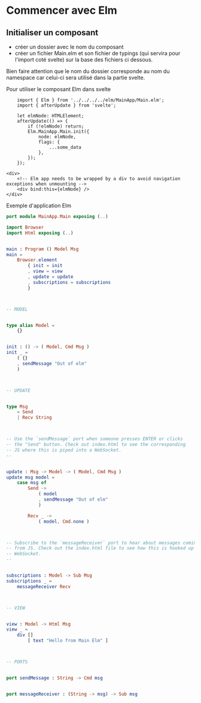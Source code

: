 # Commencer avec Elm

## Initialiser un composant

- créer un dossier avec le nom du composant
- créer un fichier Main.elm et son fichier de typings (qui servira pour l'import coté svelte) sur la base des fichiers ci dessous.

Bien faire attention que le nom du dossier corresponde au nom du namespace car celui-ci sera utilisé dans la partie svelte.

Pour utiliser le composant Elm dans svelte

```svelte
	import { Elm } from '../../../../elm/MainApp/Main.elm';
	import { afterUpdate } from 'svelte';

	let elmNode: HTMLElement;
	afterUpdate(() => {
		if (!elmNode) return;
		Elm.MainApp.Main.init({
			node: elmNode,
			flags: {
				...some_data
			},
		});
	});

<div>
	<!-- Elm app needs to be wrapped by a div to avoid navigation exceptions when unmounting -->
	<div bind:this={elmNode} />
</div>
```

Exemple d'application Elm

```elm
port module MainApp.Main exposing (..)

import Browser
import Html exposing (..)


main : Program () Model Msg
main =
    Browser.element
        { init = init
        , view = view
        , update = update
        , subscriptions = subscriptions
        }



-- MODEL


type alias Model =
    {}


init : () -> ( Model, Cmd Msg )
init _ =
    ( {}
    , sendMessage "Out of elm"
    )



-- UPDATE


type Msg
    = Send
    | Recv String



-- Use the `sendMessage` port when someone presses ENTER or clicks
-- the "Send" button. Check out index.html to see the corresponding
-- JS where this is piped into a WebSocket.
--


update : Msg -> Model -> ( Model, Cmd Msg )
update msg model =
    case msg of
        Send ->
            ( model
            , sendMessage "Out of elm"
            )

        Recv _ ->
            ( model, Cmd.none )



-- Subscribe to the `messageReceiver` port to hear about messages coming in
-- from JS. Check out the index.html file to see how this is hooked up to a
-- WebSocket.
--


subscriptions : Model -> Sub Msg
subscriptions _ =
    messageReceiver Recv



-- VIEW


view : Model -> Html Msg
view _ =
    div []
        [ text "Hello from Main Elm" ]



-- PORTS


port sendMessage : String -> Cmd msg


port messageReceiver : (String -> msg) -> Sub msg
```
